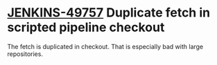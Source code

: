 # [JENKINS-49757](https://issues.jenkins-ci.org/browse/JENKINS-49757) Duplicate fetch in scripted pipeline checkout

The fetch is duplicated in checkout.  That is especially bad with large repositories.
